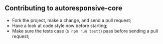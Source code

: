 ## Contributing to autoresponsive-core

- Fork the project, make a change, and send a pull request;
- Have a look at code style now before starting;
- Make sure the tests case (`$ npm run testt`) pass before sending a pull request;
